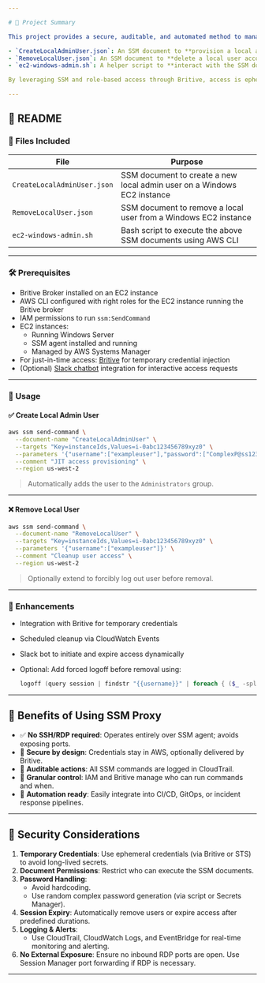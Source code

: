 ```yaml
---

# 📘 Project Summary

This project provides a secure, auditable, and automated method to manage local administrative access on EC2 Windows instances using AWS Systems Manager (SSM). It includes:

- `CreateLocalAdminUser.json`: An SSM document to **provision a local admin account** with a specified password.
- `RemoveLocalUser.json`: An SSM document to **delete a local user account** from a Windows instance.
- `ec2-windows-admin.sh`: A helper script to **interact with the SSM documents** using AWS CLI—supporting just-in-time access provisioning and cleanup.

By leveraging SSM and role-based access through Britive, access is ephemeral, tightly controlled, and fully logged.

---
```


## 📄 README

### 📂 Files Included

| File                        | Purpose                                                                  |
|-----------------------------|--------------------------------------------------------------------------|
| `CreateLocalAdminUser.json` | SSM document to create a new local admin user on a Windows EC2 instance  |
| `RemoveLocalUser.json`      | SSM document to remove a local user from a Windows EC2 instance          |
| `ec2-windows-admin.sh`      | Bash script to execute the above SSM documents using AWS CLI             |

---

### 🛠️ Prerequisites

- Britive Broker installed on an EC2 instance
- AWS CLI configured with right roles for the EC2 instance running the Britive broker
- IAM permissions to run `ssm:SendCommand`
- EC2 instances:
  - Running Windows Server
  - SSM agent installed and running
  - Managed by AWS Systems Manager
- For just-in-time access: [Britive](https://docs.britive.com/docs/overview-accessbroker) for temporary credential injection
- (Optional) [Slack chatbot](https://docs.britive.com/docs/configuring-slack-app) integration for interactive access requests

---

### 🚀 Usage

#### ✅ Create Local Admin User

```bash
aws ssm send-command \
  --document-name "CreateLocalAdminUser" \
  --targets "Key=instanceIds,Values=i-0abc123456789xyz0" \
  --parameters '{"username":["exampleuser"],"password":["ComplexP@ss123"]}' \
  --comment "JIT access provisioning" \
  --region us-west-2
```

> Automatically adds the user to the `Administrators` group.

---

#### ❌ Remove Local User

```bash
aws ssm send-command \
  --document-name "RemoveLocalUser" \
  --targets "Key=instanceIds,Values=i-0abc123456789xyz0" \
  --parameters '{"username":["exampleuser"]}' \
  --comment "Cleanup user access" \
  --region us-west-2
```

> Optionally extend to forcibly log out user before removal.

---

### 🧠 Enhancements

- Integration with Britive for temporary credentials
- Scheduled cleanup via CloudWatch Events
- Slack bot to initiate and expire access dynamically
- Optional: Add forced logoff before removal using:

  ```powershell
  logoff (query session | findstr "{{username}}" | foreach { ($_ -split '\s+')[2] })
  ```

---

## 🧰 Benefits of Using SSM Proxy

- ✅ **No SSH/RDP required**: Operates entirely over SSM agent; avoids exposing ports.
- 🔐 **Secure by design**: Credentials stay in AWS, optionally delivered by Britive.
- 📜 **Auditable actions**: All SSM commands are logged in CloudTrail.
- 🎯 **Granular control**: IAM and Britive manage who can run commands and when.
- 🔄 **Automation ready**: Easily integrate into CI/CD, GitOps, or incident response pipelines.

---

## 🔐 Security Considerations

1. **Temporary Credentials**: Use ephemeral credentials (via Britive or STS) to avoid long-lived secrets.
2. **Document Permissions**: Restrict who can execute the SSM documents.
3. **Password Handling**:
   - Avoid hardcoding.
   - Use random complex password generation (via script or Secrets Manager).
4. **Session Expiry**: Automatically remove users or expire access after predefined durations.
5. **Logging & Alerts**:
   - Use CloudTrail, CloudWatch Logs, and EventBridge for real-time monitoring and alerting.
6. **No External Exposure**: Ensure no inbound RDP ports are open. Use Session Manager port forwarding if RDP is necessary.

---
